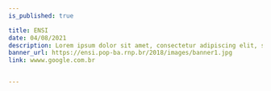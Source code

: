 ```yaml
---
is_published: true

title: ENSI
date: 04/08/2021
description: Lorem ipsum dolor sit amet, consectetur adipiscing elit, sed do eiusmod tempor incididunt ut labore et dolore magna aliqua. Augue interdum velit euismod in pellentesque massa. In mollis nunc sed id. 
banner_url: https://ensi.pop-ba.rnp.br/2018/images/banner1.jpg
link: wwww.google.com.br


---
```

